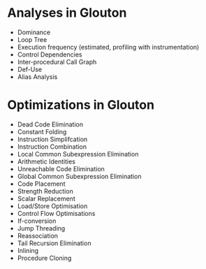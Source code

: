 # Analyses in Glouton

* Dominance
* Loop Tree
* Execution frequency (estimated, profiling with instrumentation)
* Control Dependencies
* Inter-procedural Call Graph
* Def-Use
* Alias Analysis

# Optimizations in Glouton

* Dead Code Elimination 
* Constant Folding
* Instruction Simplifcation
* Instruction Combination
* Local Common Subexpression Elimination
* Arithmetic Identities
* Unreachable Code Elimination
* Global Common Subexpression Elimination
* Code Placement
* Strength Reduction
* Scalar Replacement
* Load/Store Optimisation
* Control Flow Optimisations
* If-conversion
* Jump Threading
* Reassociation
* Tail Recursion Elimination
* Inlining
* Procedure Cloning


